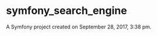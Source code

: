 symfony_search_engine
=====================

A Symfony project created on September 28, 2017, 3:38 pm.
